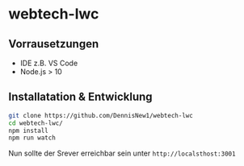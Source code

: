 # webtech-lwc

## Vorrausetzungen
- IDE z.B. VS Code
- Node.js > 10

## Installatation & Entwicklung

```bash
git clone https://github.com/DennisNew1/webtech-lwc
cd webtech-lwc/
npm install
npm run watch
```

Nun sollte der Srever erreichbar sein unter `http://localsthost:3001`

